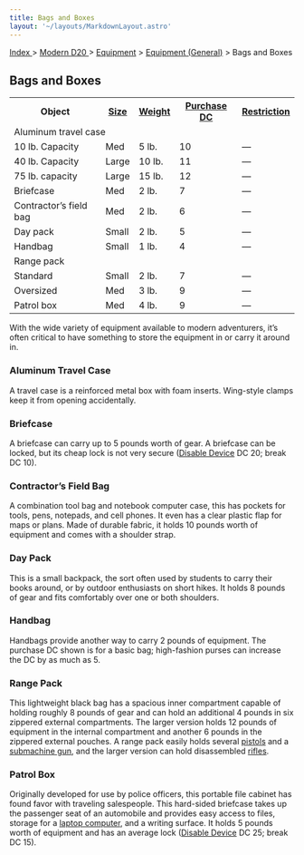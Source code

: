 ```yaml
---
title: Bags and Boxes
layout: '~/layouts/MarkdownLayout.astro'
---
```


[ Index ](/) > [ Modern D20 ](/modern.d20.srd) > [Equipment](/modern.d20.srd/equipment) > [Equipment (General)](/modern.d20.srd/equipment/equipment.general) > Bags and Boxes

## Bags and Boxes


<table> <tr> <th>Object</th> <th><a href="/modern.d20.srd/equipment/equipment.general">Size</a></th> <th><a href="/modern.d20.srd/equipment/equipment.general">Weight</a></th> <th><a href="/modern.d20.srd/equipment/equipment.general">Purchase DC</a></th> <th><a href="/modern.d20.srd/equipment/equipment.general">Restriction</a></th> </tr> <tr class="shaded"><td colspan="5"> Aluminum travel case </td></tr> <tr class="shaded2"><td> 10 lb. Capacity</td><td> Med</td><td> 5 lb.</td><td> 10</td><td> — </td></tr> <tr class="shaded2"><td> 40 lb. Capacity</td><td> Large</td><td> 10 lb.</td><td> 11</td><td> — </td></tr> <tr class="shaded2"><td>75 lb. capacity</td><td> Large</td><td> 15 lb.</td><td> 12</td><td> — </td></tr> <tr><td>Briefcase</td><td> Med</td><td> 2 lb.</td><td> 7</td><td> — </td></tr> <tr><td>Contractor’s field bag</td><td> Med</td><td> 2 lb.</td><td> 6</td><td> — </td></tr> <tr><td>Day pack</td><td> Small</td><td> 2 lb.</td><td> 5</td><td> — </td></tr> <tr><td>Handbag</td><td> Small</td><td> 1 lb.</td><td> 4</td><td> — </td></tr> <tr class="shaded"><td colspan="5">Range pack </td></tr> <tr class="shaded2"><td> Standard</td><td> Small</td><td> 2 lb.</td><td> 7</td><td> — </td></tr> <tr class="shaded2"><td>Oversized</td><td> Med</td><td> 3 lb.</td><td> 9</td><td> — </td></tr> <tr><td>Patrol box</td><td> Med</td><td> 4 lb.</td><td> 9</td><td> — </td></tr> </table>



With the wide variety of equipment available to modern adventurers, it’s often
critical to have something to store the equipment in or carry it around in.

### Aluminum Travel Case

A travel case is a reinforced metal box with foam inserts. Wing-style clamps
keep it from opening accidentally.

### Briefcase

A briefcase can carry up to 5 pounds worth of gear. A briefcase can be locked,
but its cheap lock is not very secure ([Disable Device](/modern.d20.srd/skills/disable.device) DC 20; break DC 10).

### Contractor’s Field Bag

A combination tool bag and notebook computer case, this has pockets for tools,
pens, notepads, and cell phones. It even has a clear plastic flap for maps or
plans. Made of durable fabric, it holds 10 pounds worth of equipment and comes
with a shoulder strap.

### Day Pack

This is a small backpack, the sort often used by students to carry their books
around, or by outdoor enthusiasts on short hikes. It holds 8 pounds of gear
and fits comfortably over one or both shoulders.

### Handbag

Handbags provide another way to carry 2 pounds of equipment. The purchase DC
shown is for a basic bag; high-fashion purses can increase the DC by as much
as 5.

### Range Pack

This lightweight black bag has a spacious inner compartment capable of holding
roughly 8 pounds of gear and can hold an additional 4 pounds in six zippered
external compartments. The larger version holds 12 pounds of equipment in the
internal compartment and another 6 pounds in the zippered external pouches. A
range pack easily holds several
[pistols](/modern.d20.srd/equipment/weapons.handguns) and a [submachine gun](/modern.d20.srd/equipment/weapons.longarms), and the larger version can
hold disassembled [rifles](/modern.d20.srd/equipment/weapons.longarms).

### Patrol Box

Originally developed for use by police officers, this portable file cabinet
has found favor with traveling salespeople. This hard-sided briefcase takes up
the passenger seat of an automobile and provides easy access to files, storage
for a [laptop computer](/modern.d20.srd/equipment/computers.consumer.electronics), and a
writing surface. It holds 5 pounds worth of equipment and has an average lock
([Disable Device](/modern.d20.srd/skills/disable.device) DC 25; break DC 15).

